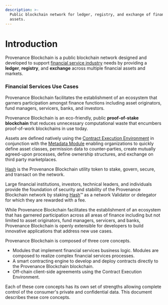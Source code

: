 ```yaml
---
description: >-
  Public blockchain network for ledger, registry, and exchange of financial
  assets.
---
```


# Introduction

Provenance Blockchain is a public blockchain network designed and developed to support [financial service industry](financial-services-blockchain.md) needs by providing a **ledger**, **registry**, and **exchange** across multiple financial assets and markets. 

### Financial Services Use Cases

Provenance Blockchain facilitates the establishment of an ecosystem that garners participation amongst finance functions including asset originators, fund managers, servicers, banks, and investors.

Provenance Blockchain is an eco-friendly, public **proof-of-stake blockchain** that reduces unnecessary computational waste that encumbers proof-of-work blockchains in use today. 

Assets are defined natively using the [Contract Execution Environment](../p8e/overview.md) in conjunction with the [Metadata Module](../modules/metadata-module.md) enabling organizations to quickly define asset classes, permission data to counter-parties, create mutually agreed-upon processes, define ownership structures, and exchange on third party marketplaces. 

[Hash](../blockchain/hash-2.0.md) is the Provenance Blockchain utility token to stake, govern, secure, and transact on the network. 

Large financial institutions, investors, technical leaders, and individuals provide the foundation of security and stability of the Provenance Blockchain network by staking [Hash](../blockchain/hash-2.0.md)™ as a network Validator or delegator for which they are rewarded with a fee.

While Provenance Blockchain facilitates the establishment of an ecosystem that has garnered participation across all areas of finance including but not limited to asset originators, fund managers, servicers, and banks, Provenance Blockchain is openly extensible for developers to build innovative applications that address new use cases. 

Provenance Blockchain is composed of three core concepts.

* Modules that implement financial services business logic.  Modules are composed to realize complex financial services processes.
* A smart contracting engine to develop and deploy contracts directly to the Provenance Blockchain blockchain.
* Off-chain client-side agreements using the Contract Execution Environment.

Each of these core concepts has its own set of strengths allowing complete control of the consumer's private and confidential data. This document describes these core concepts.

